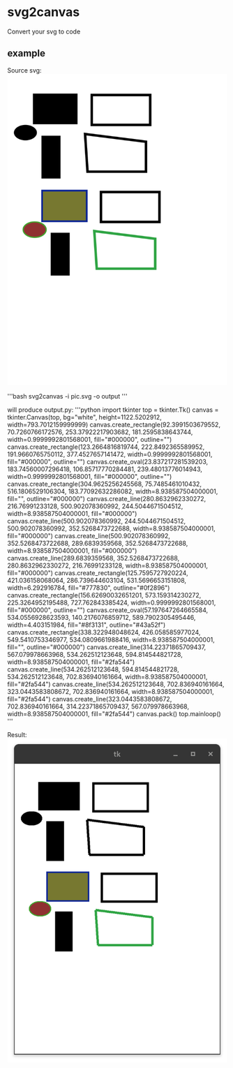 # svg2canvas
Convert your svg to code

## example

Source svg:
<img src="./Examples/pic.svg">

'''bash
svg2canvas -i pic.svg -o output
'''

will produce output.py:
'''python
import tkinter
top = tkinter.Tk()
canvas = tkinter.Canvas(top, bg="white", height=1122.5202912, width=793.7012159999999)
canvas.create_rectangle(92.3991503679552, 70.7260766172576, 253.37922217903682, 181.2595838643744, width=0.9999992801568001, fill="#000000", outline="")
canvas.create_rectangle(123.2664816819744, 222.8492365589952, 191.9660765750112, 377.4527657141472, width=0.9999992801568001, fill="#000000", outline="")
canvas.create_oval(23.837217281539203, 183.74560007296418, 106.85717770284481, 239.48013776014943, width=0.9999992801568001, fill="#000000", outline="")
canvas.create_rectangle(304.9625256245568, 75.7485461010432, 516.1806529106304, 183.77092632286082, width=8.938587504000001, fill="", outline="#000000")
canvas.create_line(280.8632962330272, 216.76991233128, 500.902078360992, 244.5044671504512, width=8.938587504000001, fill="#000000")
canvas.create_line(500.902078360992, 244.5044671504512, 500.902078360992, 352.5268473722688, width=8.938587504000001, fill="#000000")
canvas.create_line(500.902078360992, 352.5268473722688, 289.6839359568, 352.5268473722688, width=8.938587504000001, fill="#000000")
canvas.create_line(289.6839359568, 352.5268473722688, 280.8632962330272, 216.76991233128, width=8.938587504000001, fill="#000000")
canvas.create_rectangle(125.7595727920224, 421.036158068064, 286.739644603104, 531.5696653151808, width=6.292916784, fill="#777830", outline="#0f2896")
canvas.create_rectangle(156.62690032651201, 573.159314230272, 225.3264952195488, 727.762843385424, width=0.9999992801568001, fill="#000000", outline="")
canvas.create_oval(57.197647264665584, 534.0556928623593, 140.2176076859712, 589.7902305495446, width=4.403151984, fill="#8f3131", outline="#43a52f")
canvas.create_rectangle(338.322948048624, 426.058585977024, 549.5410753346977, 534.0809661988416, width=8.938587504000001, fill="", outline="#000000")
canvas.create_line(314.22371865709437, 567.079978663968, 534.262512123648, 594.814544821728, width=8.938587504000001, fill="#2fa544")
canvas.create_line(534.262512123648, 594.814544821728, 534.262512123648, 702.836940161664, width=8.938587504000001, fill="#2fa544")
canvas.create_line(534.262512123648, 702.836940161664, 323.0443583808672, 702.836940161664, width=8.938587504000001, fill="#2fa544")
canvas.create_line(323.0443583808672, 702.836940161664, 314.22371865709437, 567.079978663968, width=8.938587504000001, fill="#2fa544")
canvas.pack()
top.mainloop()
'''

Result:
<img src="./Examples/tkinter.png">
